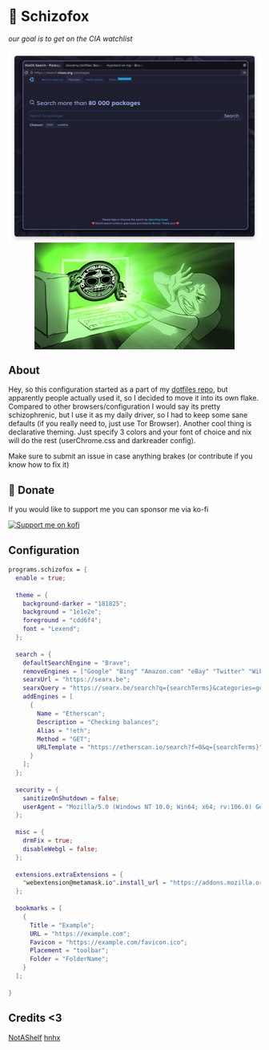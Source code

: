 # 🥑 Schizofox
*our goal is to get on the CIA watchlist*

<p align="center">
<img src="../assets/ss.png" alt="screenshot" width="600" align="center" />  
<img src="../assets/glowie.jpg" alt="screenshot" width="400" align="center" />  
</p>

## About
Hey, so this configuration started as a part of my [dotfiles repo](https://github.com/sioodmy/dotfiles), but apparently people actually used it, so I decided to move it into its own flake.
Compared to other browsers/configuration I would say its pretty schizophrenic, but I use it as my daily driver, so I had to keep some sane defaults (if you really need to, just use Tor Browser).
Another cool thing is declarative theming. Just specify 3 colors and your font of choice and nix will do the rest (userChrome.css and darkreader config). 

Make sure to submit an issue in case anything brakes (or contribute if you know how to fix it)

## 💛 Donate

If you would like to support me you can sponsor me via ko-fi

<a href="https://ko-fi.com/sioodmy"><img src="https://ko-fi.com/img/githubbutton_sm.svg" alt="Support me on kofi" /> </a>

## Configuration
```nix
programs.schizofox = {
  enable = true;

  theme = {
    background-darker = "181825";
    background = "1e1e2e";
    foreground = "cdd6f4";
    font = "Lexend";
  };

  search = {
    defaultSearchEngine = "Brave";
    removeEngines = ["Google" "Bing" "Amazon.com" "eBay" "Twitter" "Wikipedia"];
    searxUrl = "https://searx.be";
    searxQuery = "https://searx.be/search?q={searchTerms}&categories=general";
    addEngines = [
      {
        Name = "Etherscan";
        Description = "Checking balances";
        Alias = "!eth";
        Method = "GET";
        URLTemplate = "https://etherscan.io/search?f=0&q={searchTerms}";
      }
    ];
  };
  
  security = {
    sanitizeOnShutdown = false;
    userAgent = "Mozilla/5.0 (Windows NT 10.0; Win64; x64; rv:106.0) Gecko/20100101 Firefox/106.0";
  };

  misc = {
    drmFix = true;
    disableWebgl = false;
  };
  
  extensions.extraExtensions = {
    "webextension@metamask.io".install_url = "https://addons.mozilla.org/firefox/downloads/latest/ether-metamask/latest.xpi";
  };

  bookmarks = [
    {
      Title = "Example";
      URL = "https://example.com";
      Favicon = "https://example.com/favicon.ico";
      Placement = "toolbar";
      Folder = "FolderName";
    }
  ];

}
```



## Credits <3
[NotAShelf](https://github.com/NotAShelf)
[hnhx](https://github.com/hnhx)
